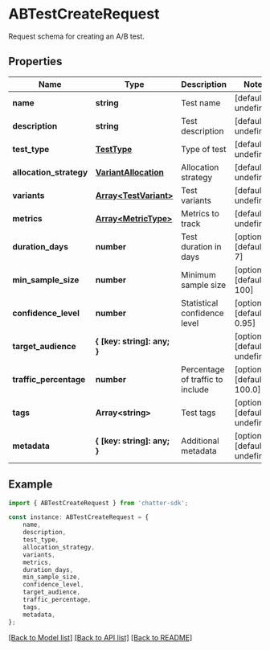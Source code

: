 # ABTestCreateRequest

Request schema for creating an A/B test.

## Properties

Name | Type | Description | Notes
------------ | ------------- | ------------- | -------------
**name** | **string** | Test name | [default to undefined]
**description** | **string** | Test description | [default to undefined]
**test_type** | [**TestType**](TestType.md) | Type of test | [default to undefined]
**allocation_strategy** | [**VariantAllocation**](VariantAllocation.md) | Allocation strategy | [default to undefined]
**variants** | [**Array&lt;TestVariant&gt;**](TestVariant.md) | Test variants | [default to undefined]
**metrics** | [**Array&lt;MetricType&gt;**](MetricType.md) | Metrics to track | [default to undefined]
**duration_days** | **number** | Test duration in days | [optional] [default to 7]
**min_sample_size** | **number** | Minimum sample size | [optional] [default to 100]
**confidence_level** | **number** | Statistical confidence level | [optional] [default to 0.95]
**target_audience** | **{ [key: string]: any; }** |  | [optional] [default to undefined]
**traffic_percentage** | **number** | Percentage of traffic to include | [optional] [default to 100.0]
**tags** | **Array&lt;string&gt;** | Test tags | [optional] [default to undefined]
**metadata** | **{ [key: string]: any; }** | Additional metadata | [optional] [default to undefined]

## Example

```typescript
import { ABTestCreateRequest } from 'chatter-sdk';

const instance: ABTestCreateRequest = {
    name,
    description,
    test_type,
    allocation_strategy,
    variants,
    metrics,
    duration_days,
    min_sample_size,
    confidence_level,
    target_audience,
    traffic_percentage,
    tags,
    metadata,
};
```

[[Back to Model list]](../README.md#documentation-for-models) [[Back to API list]](../README.md#documentation-for-api-endpoints) [[Back to README]](../README.md)
